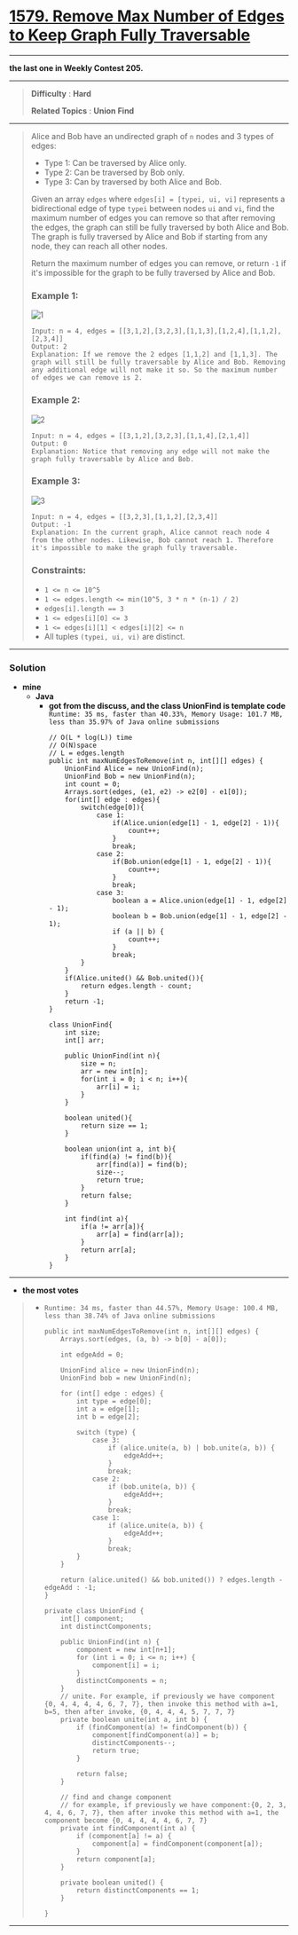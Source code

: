 # [1579. Remove Max Number of Edges to Keep Graph Fully Traversable](https://leetcode.com/problems/remove-max-number-of-edges-to-keep-graph-fully-traversable/)

---

**the last one in Weekly Contest 205.**

---

> **Difficulty** : **Hard**
>
> **Related Topics** : **Union Find**

---

> Alice and Bob have an undirected graph of `n` nodes and 3 types of edges:
> * Type 1: Can be traversed by Alice only.
> * Type 2: Can be traversed by Bob only.
> * Type 3: Can by traversed by both Alice and Bob.
>
> Given an array `edges` where `edges[i] = [typei, ui, vi]` represents a bidirectional edge of type `typei` between nodes `ui` and `vi`, find the maximum number of edges you can remove so that after removing the edges, the graph can still be fully traversed by both Alice and Bob. The graph is fully traversed by Alice and Bob if starting from any node, they can reach all other nodes.
>
> Return the maximum number of edges you can remove, or return `-1` if it's impossible for the graph to be fully traversed by Alice and Bob.
>
>
>
> ### Example 1:
> ![1](https://assets.leetcode.com/uploads/2020/08/19/ex1.png)
> ```
> Input: n = 4, edges = [[3,1,2],[3,2,3],[1,1,3],[1,2,4],[1,1,2],[2,3,4]]
> Output: 2
> Explanation: If we remove the 2 edges [1,1,2] and [1,1,3]. The graph will still be fully traversable by Alice and Bob. Removing any additional edge will not make it so. So the maximum number of edges we can remove is 2.
> ```
>
> ### Example 2:
> ![2](https://assets.leetcode.com/uploads/2020/08/19/ex2.png)
> ```
> Input: n = 4, edges = [[3,1,2],[3,2,3],[1,1,4],[2,1,4]]
> Output: 0
> Explanation: Notice that removing any edge will not make the graph fully traversable by Alice and Bob.
> ```
>
> ### Example 3:
> ![3](https://assets.leetcode.com/uploads/2020/08/19/ex3.png)
> ```
> Input: n = 4, edges = [[3,2,3],[1,1,2],[2,3,4]]
> Output: -1
> Explanation: In the current graph, Alice cannot reach node 4 from the other nodes. Likewise, Bob cannot reach 1. Therefore it's impossible to make the graph fully traversable.
> ```
>
>
>
> ### Constraints:
> * `1 <= n <= 10^5`
> * `1 <= edges.length <= min(10^5, 3 * n * (n-1) / 2)`
> * `edges[i].length == 3`
> * `1 <= edges[i][0] <= 3`
> * `1 <= edges[i][1] < edges[i][2] <= n`
> * All tuples `(typei, ui, vi)` are distinct.

---


### Solution
* **mine**
  * **Java**
    * **got from the discuss, and the class UnionFind is template code** `Runtime: 35 ms, faster than 40.33%, Memory Usage: 101.7 MB, less than 35.97% of Java online submissions`
      ```
      // O(L * log(L)) time
      // O(N)space
      // L = edges.length
      public int maxNumEdgesToRemove(int n, int[][] edges) {
          UnionFind Alice = new UnionFind(n);
          UnionFind Bob = new UnionFind(n);
          int count = 0;
          Arrays.sort(edges, (e1, e2) -> e2[0] - e1[0]);
          for(int[] edge : edges){
              switch(edge[0]){
                  case 1:
                      if(Alice.union(edge[1] - 1, edge[2] - 1)){
                          count++;
                      }
                      break;
                  case 2:
                      if(Bob.union(edge[1] - 1, edge[2] - 1)){
                          count++;
                      }
                      break;
                  case 3:
                      boolean a = Alice.union(edge[1] - 1, edge[2] - 1);
                      boolean b = Bob.union(edge[1] - 1, edge[2] - 1);
                      if (a || b) {
                          count++;
                      }
                      break;
              }
          }
          if(Alice.united() && Bob.united()){
              return edges.length - count;
          }
          return -1;
      }

      class UnionFind{
          int size;
          int[] arr;

          public UnionFind(int n){
              size = n;
              arr = new int[n];
              for(int i = 0; i < n; i++){
                  arr[i] = i;
              }
          }

          boolean united(){
              return size == 1;
          }

          boolean union(int a, int b){
              if(find(a) != find(b)){
                  arr[find(a)] = find(b);
                  size--;
                  return true; 
              }
              return false;
          }

          int find(int a){
              if(a != arr[a]){
                  arr[a] = find(arr[a]);
              }
              return arr[a];
          }
      }
      ```


---


* **the most votes**
>  * `Runtime: 34 ms, faster than 44.57%, Memory Usage: 100.4 MB, less than 38.74% of Java online submissions`
>    ```
>    public int maxNumEdgesToRemove(int n, int[][] edges) {
>        Arrays.sort(edges, (a, b) -> b[0] - a[0]);
>
>        int edgeAdd = 0;
>
>        UnionFind alice = new UnionFind(n);
>        UnionFind bob = new UnionFind(n);
>
>        for (int[] edge : edges) {
>            int type = edge[0];
>            int a = edge[1];
>            int b = edge[2];
>
>            switch (type) {
>                case 3:
>                    if (alice.unite(a, b) | bob.unite(a, b)) {
>                        edgeAdd++;
>                    }
>                    break;
>                case 2:
>                    if (bob.unite(a, b)) {
>                        edgeAdd++;
>                    }
>                    break;
>                case 1:
>                    if (alice.unite(a, b)) {
>                        edgeAdd++;
>                    }
>                    break;
>            }
>        }
>
>        return (alice.united() && bob.united()) ? edges.length - edgeAdd : -1;
>    }
>
>    private class UnionFind {
>        int[] component;
>        int distinctComponents;
>
>        public UnionFind(int n) {
>            component = new int[n+1];
>            for (int i = 0; i <= n; i++) {
>                component[i] = i;
>            }
>            distinctComponents = n;
>        }
>        // unite. For example, if previously we have component {0, 4, 4, 4, 4, 6, 7, 7}, then invoke this method with a=1, b=5, then after invoke, {0, 4, 4, 4, 5, 7, 7, 7}
>        private boolean unite(int a, int b) {
>            if (findComponent(a) != findComponent(b)) {
>                component[findComponent(a)] = b;
>                distinctComponents--;
>                return true;
>            }
>
>            return false;
>        }
>
>        // find and change component
>        // for example, if previously we have component:{0, 2, 3, 4, 4, 6, 7, 7}, then after invoke this method with a=1, the component become {0, 4, 4, 4, 4, 6, 7, 7}
>        private int findComponent(int a) {
>            if (component[a] != a) {
>                component[a] = findComponent(component[a]);
>            }
>            return component[a];
>        }
>
>        private boolean united() {
>            return distinctComponents == 1;
>        }
>
>    }
>    ```

---
